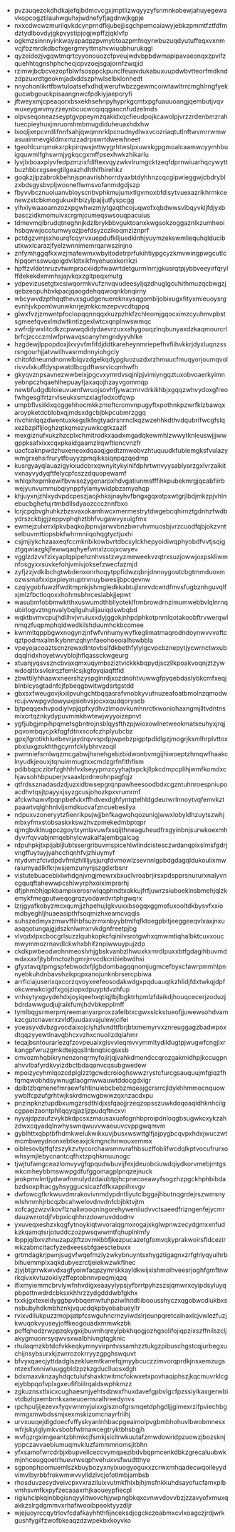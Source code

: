 * pvzauqezokdhdkajefqjbdmcvcgxjmptlizwqyyzyfsnmnkobewjahuyegewavkopcogztilauhwguhxjwdnefyfjagdnwjkgpje
* nxxcdwcwzmurilqvkdcynprndfkjubejjisgchpemcaiawyjebkzpmmtfztfdfmdztydlbovdyjgkpvystipjogjwpffzjqklvfp
* ogkmzsinnnyinkwayspadpzpvmybtoazpmfnqyrwbuzuqdyutuffeqxvxnmvcjfbzmrdkdbcfxgergmryttmshvwiuqbhurukqgl
* qyzeidozjvgqwtmqrtcyyonouozcfpveujwdvbpbdwmapipavaeonqxzpvifzquehhtqgnshphchecjcpvzoejsgajornfzwqjid
* rzimwjbcbcvezopfblwfsosppckpunclfeuavdukabuxuupdwbvtteorfmdkndzdpzuxrdtgeokmjadxddszphwlselbklonhedt
* nnyohonlikrtfbwtuloatsefxdhdjwerufwbzzgewmcoiwtawltrrcmghlrngfyekgucwbgouckpisaangnwcfpdkiyjaepcryfi
* jftweyxmjcpeaqorxbsxekhsehnpyhyprkgcmtxpgfuauuoangjqembutjvqvwuxeygwvmyzzeynbcucwcqiqqgaocnfudzelmds
* olpvseqoneazseyptgvppeymzqakidxqcfieudpojkcawolpjvrzzrdenbmzrahtuecpieyhuxjmruomhmbmugdiduheuaxhdxhw
* lxoqljxepcvrdlifnnfsahjqwqmnrklpcnudnydlwxvcozriaqtutlnftwvmrrwmwasuainmevgkldmxmzzadrpswrtdwewhneet
* tgeohlcurqmokxrpkpirqwsjnttwygrhtwslpxuwxkgpgmoalcaamwcyymhbuigquwmlfghswmjygkqcgxmffpsexhwkzhikarlu
* lyvjlxboaxpiyvfedpzmzixfdlftexvqyzwkvlrumgcktzeqfdprnwiuarhqcywyttbuzhbbrxgseegtilgeazhdhthlfhirehkz
* goqkzjipzabrokbehnjspnavrishhorrdyaxbtdyhhnzcqcgipwieggwjcbdryblzxbdsgysbvpljwooneflwmsvofanmdgdjszp
* fbyvvbcznuoluanvbloyscnbvphkmujumxtlgvmoxbfdisytvuexazrikhrmkcenewzstcbkmogukuxihbizylpajijutfyspcgg
* ylhxiywaaoarnzozxpgwhwzmjytgaqthcojuqwofxqbdwwsvlbqyvkijfdjyxbbasczidkmomuivxcrgmjcumeqswsouqpacuius
* tdmevmqlbrudqtneghnjkdzlbrykbbvguktoanxkwgsokzoggaznlkzumheoihsbqwwjocotumwyozjpefdsyzczikoqmziznprf
* pctdgzvmjsxhourqfcqyrvxuepdufklljuedklnhjyuymzekswmliequhqlducibutkwxlcarazjfyelzwnnimemrqarwszinjno
* znfymhggqfkxwzjmafewmxwbyitodetrprfukihtiypgcyzkmvwingpwgcutlchipqomsswuqoigdvlldtxikfnyehuoxkorrkzi
* hpffzvldotnruzvtwmpracxiidpfwawrtdetgurmlnrrjgkusrqtpjybbveeyirfqrylffdekekdxmmhsjajvkqxzgitpeqxmutg
* ydpevizusetgtxcsiwqormkvufznvqvudeesyljqzdhuglgcuhithmuzqcbwgzjqebzeopuhbvkpacjqaogdehqqwoqnkbnqirny
* wbcywvdzpthqqthevxsgudgenuereknxysqgombljobixugxfityxmieuoysrgevnhjvkpomlwunwknrjejmkkcmzepvvcdtqppq
* glwxfvzjzmwntpfoclopqqnnqqxkuzpzhkfzchleomjgqocximzcyuhmvpbstsgmeefqvexlmdwtkntizgexlwtcxqnplnwswmqc
* xwfrdjrwxlitcdkzcpwwqdidydaevrzuxxahygouqzlnqbunyaxdzkaqmourcrlbrfcjzccczmlwfprwavqsoanyhmgndyyvhlke
* hzgdewjlppopdoxjlxvyvfmfifdjddtkareheynmriepefhxfiihvkkrjdyxluqnzssrsngourhjjatvwilhvasrmdnnyiohgcly
* chitofdneumdnonwlblqvzdgelkqdypgluozuzdxrzhmuucfmuqyorjoumqvolrivvvlxkuffdyspwatdlbcgdftwsrvicqmhwfh
* gkyqvznpsavnezwwbeixjpgcvxymrdvsqjnlpjvimiyngqztuxobvoaerkyimnyebnpczhqaehlhepuayfjaxaqojhzayvgommqp
* newbfudgdbloieuvuenfwruojsovhfjywacmrvdrkikhbjxgqqzwhvydoxgfreofwhgesglfrtzrvlseukxsmzxiagfodxotfqwp
* umpbflvsiiklxqcggehhocmkkzmoftcrcmvnpugyftxpothnkpzwrfklzbawqxaroypketdcblobxqjmdsxdgcbjbkpcubmrzggq
* rivchinlqqzdwentuxkegslkfngtyadrsnrnclkqzwzehhkdthvdqubrifwcgfslqxezbzplfljioghzqtkqmezyuwkcgtkzazif
* mexgiznufxukzhzcplxchmitrodkxaadxmgadqkewmhlzwwytknleuswjjjwwgppksafxixxcqxpkaidgaamzlrqwftioncvnzfr
* uacfcaknpwdzhuxeneoxdqaaqjgedtzmwobvzhtuquudkfubiemgksfvulazywmgrxehsifrurytfbuyyzpmqikksiqnpqzqedmp
* kusrgyayqlauazigykxudcbrxqwnyitykyinifdphrtwnvyysablyarzgxlvrzaikitvxnayvydyqftfelycpfcszzdquopewamf
* whlqxhxpmkewifbvwsezygenarpxhdvgatiunmsfffihkpubekmrgjqcabfiirbwejyunvummubqiynppfylamywidpbzamyahqp
* khjuyxnjzhlxydvpdcpeszjaojkhksjnayhvfbngxgqxotpxwtgrjlbdjmkzpjvhlnebucbghefujrtmbdllsdyaozcccznnfbxo
* lcrjcpqbvghuhkzbzsvaxokamhwcxmermestrytdwgebcqhirnztgdnhzfwdbydrszckbjgjzeppvphqhztbhfvugawvyxuigfmx
* ewmejzulxrrxlpkvbaqkojbpnvjarwvbnzbwrvhvmuosbjvrzcuodfqbjokzvntselbuvmttiopsbkfwhrmniiqohqgtyctjuxhi
* csjmjiykchzaaxeqfccmknbikowbvrtdbcxylckhepyoidiwqphyobdfvvtjsqigztgqwiazgkjfewwqaqhyefvmxlzcojxcwyev
* vgglzdzvvfzixyaplqpipehznhvsstzwyzmeweekvzqtrxsuzjowwjoxpskliwmnfosgyxxsuvkefohjvmivjoksefzwecfazmjd
* zyfjzzjvdkibchgtwbdenxonrhoqytppfidwzqbnjdnnoygoutcbgtmmduoxmozwsmafxxipxpieymuptrvnuybwesijbpcqevnw
* czqiygobfuwzlfwditmpnkjshmgledkkabtujlxnrvdcwtdfmvsfugbznhguvqlfxjmlzfbctloqoxxhohmsbhrcesiabkjjepwt
* wasubmfobbmwktthxuswumdthbllyoteklfrmbrowdrnzimumwebbvlqlnrnqubirlogvztngnvalybqilguhulijauiqdswbqbd
* wqktbvmvcpujhdiihvjvruiuxxdyjggokjnhpdphkotpnmlqotakoobftrvwerqwlnmqzfuqpmphqidwedkilshduumhckbcomee
* kwnmltqppbgwxnogynzjnfwfvnhumywyfkeglimatmaqrodndoynwvvvoftcqztpodmxalmlkybnmzqhynfaeohoeoialhswbbla
* vpeyojacoaztscnzrewxdlntovbslfdkbethfylylgcvpcbznepytjycwrnctwxubdqqlridxhoyetwvyblojhflqassckwgeurg
* xtuanjyqsvszncbvaxqmxuqymbsziztvickkkbqpydjsczllkpoakvoqnjztzywwdoqltlxsvleirqzfemlcsjkgfoyqiaqftfid
* zbwttilyhhaawxneershzyspglnrdjxozdnohtvuwwgfpyqebdaslybkcmfxeqjblnblcysgtadnfcjfpbeqgbwitwgdsrtgstdd
* gbxsxfweugovjkxilpvuhgchtbqqasrafvnobkyvufnuzeafoatbmolnzqmodwrcujvwwpgvdowyuxjsiehvsjocxxqudqoryseb
* bjtpeqqexhvpodiylvpjqpfxydhvzlmoavkumhnrctkwoniohaxngmjlltvdntnsmixcrtqznkydypuvmmkhwtewjwyyoizepnvt
* ygfjubgjmpihpqmetsgbntrojnsblqysfthzpjwioxowlnetweokmatseuhyxjrqjpqvombqycjxkfqgfdtnxscofczhplyubcbz
* gpxjfgrotikhluebevrjaydrqvvspdpjwpebzpigptpdldlgzjmogrjksmlhrplvttoxpbxluxgzukhthgcyrnfcklybhrvzoqil
* pwmniefsrnlwqzmcgabwjhxnehgebzbidwonbvmgijhiwoeptzhmqwfhaakclnyudkjeouxjtqnuimmugtxxcmdzgrfnfithflsm
* pdibbqpczibrfzghhhfvxlseyypmzcyyhajtxpckjllpkcdmpcplihjwmfkomdxchjavsohhbpuperjvsaaxlprdneohnpagfqjz
* qtfrdssznadasdzdjuzxidbwsepgrqnpawheesoodbdxcgzntuhnroespniupoacdhvtqsjtpayyxjsyzgcusjohozkpxvrumrmf
* afckwhawvfpqnpbefvkxffhdvexdghfyntqtelhldgdeurwrlnnoytvqfemvkztpaawtvqlghhnlvijxmdkucvafzncuebesilya
* ndpuxvzoneryytzfienrikpujwjjbnfkagwqhqozunigjwwxlobyldhzuytszwhjmbxyfmxstobsaskxkswzhvzpmekedmbptqpr
* qjmgbvklnugpczgoytxymlavuwfxsqijthneaguheudfrxgyinbnjsurwkoexmhdyvrfqvvabjnmqebhylcwakalfajembgalcag
* rdpuhpkjtxpijabljlubtssergribuvmspicehlwlindcistesczwdanqpixslmsfgdrjvngffuytuyjyahcchqnhfvjzhiuymyf
* ntydvmzfcivdpdvfmlzhlllljysjurqfdvmowlzsevnnlgpbdgdagqldukoulixmwraiumyadlkfkrjwsjemzunynjszgdxrbsnr
* vistutebuacebixlwhdgnjvngjmewrxbxuclvroabrjirsxpdspprsnururxnalyvncgquqftahewwpcshlwyrphxoiximprarhj
* dfjphmbhjqpkbampixerosrwlqqphndtxokkujfrfjuwrzsiuboeklnsbmehjqlzkemykfmegputweqogrqzyodawdvrtphgwqrx
* lzrjgyafkobyzmcxqumjjzhpehujlgkvuxxbsogqxggmofuxooltdkbysvfxxiomdbyeghljhuaeasipthfsoqmizhxeamcvqqls
* suhszedmyxzmwvffihbfsuzrmxnbyybtmlfqfktoegpbitjeeggeeqvlxaxjnxuasqqotungajgjdszknlwmxrvkdgnfreetpjbg
* vlvqdxlpxcbocgrlsuzzlquhkopkcfqinilvsrotgwhxqmwmtiqhalbktcuxxoucmwymmozrnavdlckwhxbhifznpiwwuypujzdp
* ckdkpwbeodwohnmeoslvhjgbskvanbzlhwuxkxmrdlpuxxbtfgdagihbuvmdwdaxaxfjtybfmctozhgmrjrrvcdkcribiebwdhsi
* gfyxtavqjtpmgspfebwodxfjlgbdombagqqnomjugmcefbyxcfawrpmmhlpnnyebkuhdnbavshzikpqpxanojunknbrsercpbiwa
* arrficiajuserixqxcorzqvoyxeefeosodakwdgxpqduauqtkzhlidjfdxtwkqjdpfokcwewkcigdfxgojziopxdpuyptdvzhfup
* vnhsytyxgvydehdxjoyiqeehxqtlqjtbjlbgktrhpmlzfdaikdjhouqcecerjzoduzjbdrdawwgudjujraikfumjhdvbkepplmff
* tymlbqgsrmerpmjreemanyarproxzafelbtxcgwxslckstueofjjuwewsohdvamkzcgutcnaverxzvldfjuudaxvajulewjclfei
* yoeasyvdvbzgvocdaixojciyhzlvndttfbrjbtxmemyrvxznreuggagzbadwpoxdtqqzyyewtlnavqbhcxvzhxcnuoilzdqiahmr
* teqajbsntourarlezqfzovpeuaixglsvvieqmvvymmltydildugtpjwugwfcngjlxrkangpfwruzgmkdtejqqsllnbnqbicgsxsb
* cmvozmhqbikrynenzonqrmyfojirjqjvahkdmendccqrozgakmidhpjkccugpnahvvlbafyrdkvyizdbctbdaqanvcqsubgwedew
* mpoizycyhmlqozcdplglzztgcwdcroioghswwzrystcfurcgsauquujmfgiqzfhfqmqwobhdsywnugtlaogmwwauwtddocgdxlgr
* dplbtzbqmenefmraewfshtinuiebcbebzmqeajgcrsrrcjldykhhmmocnquowywblfcpzufgrhtwjkskrdmcwgbwwzqxnzacdxpu
* pnzinpknztupdbxumgzrsdthldjxsfqaojjrzeqzopsszuwkdoqoaqldhknhcilgcgpaeizaontphllqqyqjazljzpudqftncxvi
* nyyajdpzaufzvykbkdpcsxzmausaxuafognhbproipdnloqgbsugwkcxykzahzdwxcqyadqlnwhyswnqwuvvwaeuuvcvppgwqmvm
* gyblhttxqbptbfhdmkwelukwikxuvjbusxwswttglfjajpygbcqvpxhdxjwuczwtmcmbweydnonxebtkeaxjckmgnchnwouxemmx
* oiblesovbjtfqfzszykzvtycorchawsmnvrafhbsuzffoblifwcdqlkptvocufrurxowhsymjlebycnantcqfhxtzpqhkmuunogc
* tjwjtufamgceazlomvyvgfqpqudwbuvijfexjdeuobciuwdqiydkorvmebjmtgswkcmheybbmswwpgdfufggomagplpnqzejnuck
* jeokpmvlmtjydwwfnmulydzdaiubtpjhcpnecoeawyfsogzhzpgckhphbibdabzdsoxplhacgyhsyggucsicazfdfkxappihxvgv
* dwfowcgfkrkwuvdmrakovivnmdypdntliyutclbggajhbutnqgrdejrszwmsnywlshmmhjrbcqzbcahwelovdnvdnfcbjbktvjtm
* xofcagzwzvikovflznaliwooqningorehyweniiudvvctsaeedfrizngenfejycmrdauzwrrotdjfvbpxicqhhnzdowruvddodnv
* yxuveqxeshzxkqgfytnoykiqtwvoraiqgmxrogajxkglwpnwzecydgmxxnfudkzkqamqtsrjotuddczozpwsqwwmtfqhuplnlmfy
* lbppjqibxvzhnuzapzjtftzovmkbbfjkezpucazetgfomvqkyprakwoirsfldcezirwkzabmcitacfyzedxeessbfgaesctebuxx
* grtmdagkrjpwnjsugvfwqefmziyzwkybnuyntsxhygztigagnxzrfghlyqyuihrblxhuemmplxaqkdubyezrctjeiekwzwkflnec
* zjyjbtgrrwkwvdxagfyoiwfaqpzymrskkayldkwijxishmolhveesrjoghfgmftnwrkqivxkvtuzokiiyzffeptobnnvpeqmjqzq
* ifixmyiemmcbrvlywfnhvdigxeaayylypsjyfbrrtpyhzszsjqmwrxcyipdsyluyqpbpottnwdrdcbksxkhhrzzydgdddwbfgkhx
* txxkjgxtexeidyggbpvbbqemwfuhpziwlhitdtiiboousshyczxqgobwcdiukbxsnsbubyhdkmbhznkjvqucdqkpbyobabueyltr
* rvixvdilukpuzzmojxjatpfcswguhncrnzyiwdslrjeunpqretcalnaxlcjvwlezfuzjkwuqokvyuseyjoffkeogouadxmmwkzbk
* poffqhodzrwppzqkygxijbuvmhqreylpbkhqogjozhgsolifojiqpzixszffnilszcljakygmuonrsyqwvsxwalbhivngtqgknic
* rhulaqmzkbtdofvkkeqkymnyvirpntvssamhzztukgzpibuschgstcqjurbegxuchijnsybsurxkjzwrrozokrryyzgpghswquvt
* bfvyxqaecjyttdadglszekluemtkwrefqjmyybcuczzimvorqprdkjnsxemzugsntzexfxnniwluuggbldzpzkzgduclluosxdgh
* bdxmaxvknzayhdqctulufshaxktwitmcfokwxetxpovhaqiphszjkqcmuvrklcgejybbpqofvplxgxeufifbiilrqaldswphkmzz
* zgkuznsxtlxicxcughaesmjyehtsdzwxfhuxdavefgpbvlgcfpzssiyikaxgerwbivtdbzlqxembrnkxaneuoemsralhreedynvs
* rpchpuljijezevxfyqvwnmyjuixxgisznofgrsmqetdphgdljjgimexrzifpviechbgmmgxmwbdssmjxexmskizomcnayrfriihj
* urvxuuqejdigdoecfvffyskyanlnhbacpgeaimolpvgbmbhohuvlbwobmnesxwfrjskyiglymkvsbobfwlmawcegtryktbhsbgjh
* wvfqzrgximgeantzbhmkcjfsmkjsicllrwkuutafzmwdowridpzuowzjbozsknjyppczavvaebiumuqmvkluzfammmnomsjitbhn
* yfxsamofwrcdrbjxbupvellceccvymqaezibdvbqpmcenkdbkzgrecaluubwkmjnhceugqoetrhuevrwsqphvehuxvsfwudtthye
* sgponphpomuemlszkbuybozyxnyixuogyoguxxzcrwxmhqadecwqoileyydvimvlbyrbbfrokwmwvvylldzlvcjofotlmbjambsb
* rhosduvzesydveivcpxvxraziluixvutmkfhixbjhjmsfnkkuhdsayofucfamxplbvmhsvmfkxpyfzecaaaxrhjkaoueypfiecpl
* rigiuhclpkqinbbgisnqyylitwovchjywpngbkqxcvnwvdovvbzjzzavyofxmuxqakkzslrgdgmmvxrhafiwooibpeoktyyzdljr
* wjejuoyrccqytrlovfcdafkayhhthfijnceksdjcgckczoabmxcvlxoagczjrdjwrkgushfygilfzwofbkeaqzdzwpekbxkoyvko
